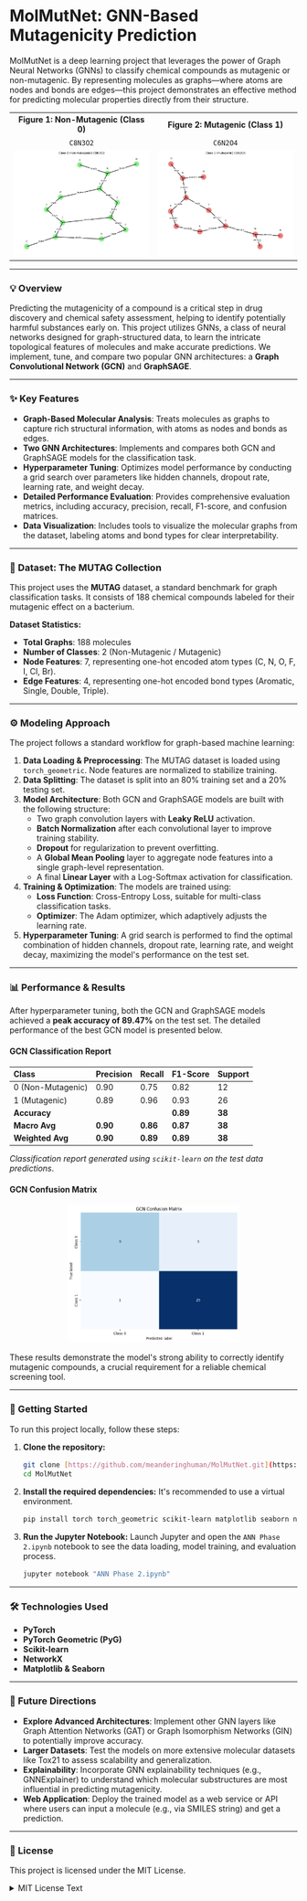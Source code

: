# MolMutNet: GNN-Based Mutagenicity Prediction

MolMutNet is a deep learning project that leverages the power of Graph Neural Networks (GNNs) to classify chemical compounds as mutagenic or non-mutagenic. By representing molecules as graphs—where atoms are nodes and bonds are edges—this project demonstrates an effective method for predicting molecular properties directly from their structure.

<table align="center" width="100%">
  <tr align="center">
    <th>Figure 1: Non-Mutagenic (Class 0)</th>
    <th>Figure 2: Mutagenic (Class 1)</th>
  </tr>
  <tr align="center">
    <td><code>C8N3O2</code></td>
    <td><code>C6N2O4</code></td>
  </tr>
  <tr>
    <td><img src="https://raw.githubusercontent.com/meanderinghuman/MolMutNet/main/assets/non_mutagenic.png" alt="Non-Mutagenic Molecule" width="100%"></td>
    <td><img src="https://raw.githubusercontent.com/meanderinghuman/MolMutNet/main/assets/mutagenic.png" alt="Mutagenic Molecule" width="100%"></td>
  </tr>
</table>

---

### 💡 Overview

Predicting the mutagenicity of a compound is a critical step in drug discovery and chemical safety assessment, helping to identify potentially harmful substances early on. This project utilizes GNNs, a class of neural networks designed for graph-structured data, to learn the intricate topological features of molecules and make accurate predictions. We implement, tune, and compare two popular GNN architectures: a **Graph Convolutional Network (GCN)** and **GraphSAGE**.

---

### ✨ Key Features

* **Graph-Based Molecular Analysis**: Treats molecules as graphs to capture rich structural information, with atoms as nodes and bonds as edges.
* **Two GNN Architectures**: Implements and compares both GCN and GraphSAGE models for the classification task.
* **Hyperparameter Tuning**: Optimizes model performance by conducting a grid search over parameters like hidden channels, dropout rate, learning rate, and weight decay.
* **Detailed Performance Evaluation**: Provides comprehensive evaluation metrics, including accuracy, precision, recall, F1-score, and confusion matrices.
* **Data Visualization**: Includes tools to visualize the molecular graphs from the dataset, labeling atoms and bond types for clear interpretability.

---

### 🔬 Dataset: The MUTAG Collection

This project uses the **MUTAG** dataset, a standard benchmark for graph classification tasks. It consists of 188 chemical compounds labeled for their mutagenic effect on a bacterium.

**Dataset Statistics:**
* **Total Graphs**: 188 molecules
* **Number of Classes**: 2 (Non-Mutagenic / Mutagenic)
* **Node Features**: 7, representing one-hot encoded atom types (C, N, O, F, I, Cl, Br).
* **Edge Features**: 4, representing one-hot encoded bond types (Aromatic, Single, Double, Triple).

---

### ⚙️ Modeling Approach

The project follows a standard workflow for graph-based machine learning:

1.  **Data Loading & Preprocessing**: The MUTAG dataset is loaded using `torch_geometric`. Node features are normalized to stabilize training.
2.  **Data Splitting**: The dataset is split into an 80% training set and a 20% testing set.
3.  **Model Architecture**: Both GCN and GraphSAGE models are built with the following structure:
    * Two graph convolution layers with **Leaky ReLU** activation.
    * **Batch Normalization** after each convolutional layer to improve training stability.
    * **Dropout** for regularization to prevent overfitting.
    * A **Global Mean Pooling** layer to aggregate node features into a single graph-level representation.
    * A final **Linear Layer** with a Log-Softmax activation for classification.
4.  **Training & Optimization**: The models are trained using:
    * **Loss Function**: Cross-Entropy Loss, suitable for multi-class classification tasks.
    * **Optimizer**: The Adam optimizer, which adaptively adjusts the learning rate.
5.  **Hyperparameter Tuning**: A grid search is performed to find the optimal combination of hidden channels, dropout rate, learning rate, and weight decay, maximizing the model's performance on the test set.

---

### 📊 Performance & Results

After hyperparameter tuning, both the GCN and GraphSAGE models achieved a **peak accuracy of 89.47%** on the test set. The detailed performance of the best GCN model is presented below.

#### GCN Classification Report
| Class             | Precision | Recall | F1-Score | Support |
| :---------------- | :-------- | :----- | :------- | :------ |
| 0 (Non-Mutagenic) | 0.90      | 0.75   | 0.82     | 12      |
| 1 (Mutagenic)     | 0.89      | 0.96   | 0.93     | 26      |
| **Accuracy** |           |        | **0.89** | **38** |
| **Macro Avg** | **0.90** | **0.86** | **0.87** | **38** |
| **Weighted Avg** | **0.90** | **0.89** | **0.89** | **38** |

*Classification report generated using `scikit-learn` on the test data predictions*.

#### GCN Confusion Matrix
<p align="center">
  <img src="https://raw.githubusercontent.com/meanderinghuman/MolMutNet/main/assets/confusion_matrix.png" alt="GCN Confusion Matrix" width="60%">
</p>

These results demonstrate the model's strong ability to correctly identify mutagenic compounds, a crucial requirement for a reliable chemical screening tool.

---

### 🚀 Getting Started

To run this project locally, follow these steps:

1.  **Clone the repository:**
    ```bash
    git clone [https://github.com/meanderinghuman/MolMutNet.git](https://github.com/meanderinghuman/MolMutNet.git)
    cd MolMutNet
    ```

2.  **Install the required dependencies:**
    It's recommended to use a virtual environment.
    ```bash
    pip install torch torch_geometric scikit-learn matplotlib seaborn networkx
    ```

3.  **Run the Jupyter Notebook:**
    Launch Jupyter and open the `ANN Phase 2.ipynb` notebook to see the data loading, model training, and evaluation process.
    ```bash
    jupyter notebook "ANN Phase 2.ipynb"
    ```

---

### 🛠️ Technologies Used

* **PyTorch**
* **PyTorch Geometric (PyG)**
* **Scikit-learn**
* **NetworkX**
* **Matplotlib & Seaborn**

---

### 🔮 Future Directions

* **Explore Advanced Architectures**: Implement other GNN layers like Graph Attention Networks (GAT) or Graph Isomorphism Networks (GIN) to potentially improve accuracy.
* **Larger Datasets**: Test the models on more extensive molecular datasets like Tox21 to assess scalability and generalization.
* **Explainability**: Incorporate GNN explainability techniques (e.g., GNNExplainer) to understand which molecular substructures are most influential in predicting mutagenicity.
* **Web Application**: Deploy the trained model as a web service or API where users can input a molecule (e.g., via SMILES string) and get a prediction.

---

### 📜 License

This project is licensed under the MIT License.

<details>
<summary>MIT License Text</summary>